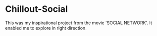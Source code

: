# Chillout-Social
This was my inspirational project from the movie 'SOCIAL NETWORK'. It enabled me to explore in right direction.

